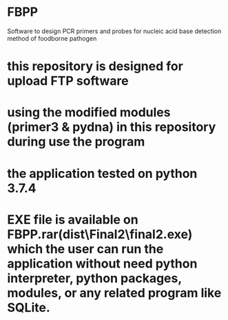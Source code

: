 # FBPP
Software to design PCR primers and probes for nucleic acid base detection method of foodborne pathogen


# this repository is designed for upload FTP software

# using the modified modules (primer3 & pydna) in this repository during use the program
# the application tested on python 3.7.4
# EXE file is available on FBPP.rar(dist\Final2\final2.exe) which the user can run the application without need python interpreter, python packages, modules, or any related program like SQLite.  
